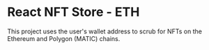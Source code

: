 # React NFT Store - ETH

This project uses the user's wallet address to scrub for NFTs on the Ethereum and Polygon (MATIC) chains.
